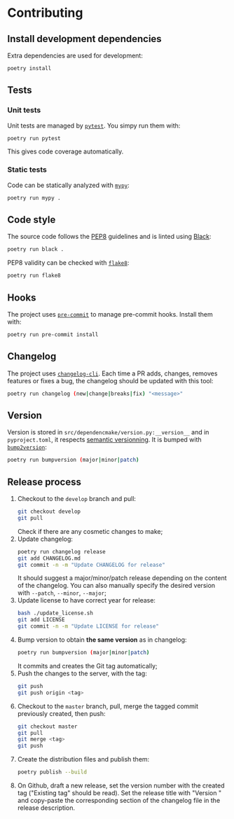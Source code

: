 # Contributing

## Install development dependencies

Extra dependencies are used for development:

```sh
poetry install
```

## Tests

### Unit tests

Unit tests are managed by [`pytest`](https://docs.pytest.org/en/stable/).
You simpy run them with:

```sh
poetry run pytest
```

This gives code coverage automatically.

### Static tests

Code can be statically analyzed with [`mypy`](http://mypy-lang.org/):

```sh
poetry run mypy .
```

## Code style

The source code follows the [PEP8](https://www.python.org/dev/peps/pep-0008/) guidelines and is linted using [Black](https://black.readthedocs.io/en/stable/):

```sh
poetry run black .
```

PEP8 validity can be checked with [`flake8`](https://flake8.pycqa.org/en/latest/):

```sh
poetry run flake8
```

## Hooks

The project uses [`pre-commit`](https://pre-commit.com/) to manage pre-commit hooks.
Install them with:

```sh
poetry run pre-commit install
```

## Changelog

The project uses [`changelog-cli`](https://github.com/mc706/changelog-cli).
Each time a PR adds, changes, removes features or fixes a bug, the changelog should be updated with this tool:

```sh
poetry run changelog (new|change|breaks|fix) "<message>"
```

## Version

Version is stored in `src/dependencmake/version.py:__version__` and in `pyproject.toml`, it respects [semantic versionning](https://semver.org).
It is bumped with [`bump2version`](https://github.com/c4urself/bump2version):

```sh
poetry run bumpversion (major|minor|patch)
```

## Release process

1. Checkout to the `develop` branch and pull:
   ```sh
   git checkout develop
   git pull
   ```
   Check if there are any cosmetic changes to make;
2. Update changelog:
   ```sh
   poetry run changelog release
   git add CHANGELOG.md
   git commit -n -m "Update CHANGELOG for release"
   ```
   It should suggest a major/minor/patch release depending on the content of the changelog.
   You can also manually specify the desired version with `--patch`, `--minor`, `--major`;
3. Update license to have correct year for release:
   ```sh
   bash ./update_license.sh
   git add LICENSE
   git commit -n -m "Update LICENSE for release"
   ```
4. Bump version to obtain **the same version** as in changelog:
   ```sh
   poetry run bumpversion (major|minor|patch)
   ```
   It commits and creates the Git tag automatically;
5. Push the changes to the server, with the tag:
   ```sh
   git push
   git push origin <tag>
   ```
6. Checkout to the `master` branch, pull, merge the tagged commit previously created, then push:
   ```sh
   git checkout master
   git pull
   git merge <tag>
   git push
   ```
7. Create the distribution files and publish them:
   ```sh
   poetry publish --build
   ```
8. On Github, draft a new release, set the version number with the created tag ("Existing tag" should be read).
    Set the release title with "Version <tag>" and copy-paste the corresponding section of the changelog file in the release description.
